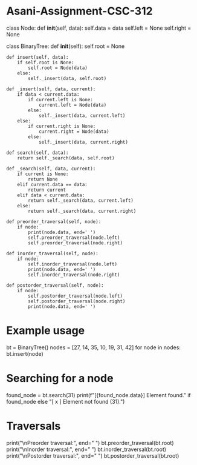 # Asani-Assignment-CSC-312
class Node:
    def __init__(self, data):
        self.data = data
        self.left = None
        self.right = None

class BinaryTree:
    def __init__(self):
        self.root = None

    def insert(self, data):
        if self.root is None:
            self.root = Node(data)
        else:
            self._insert(data, self.root)

    def _insert(self, data, current):
        if data < current.data:
            if current.left is None:
                current.left = Node(data)
            else:
                self._insert(data, current.left)
        else:
            if current.right is None:
                current.right = Node(data)
            else:
                self._insert(data, current.right)

    def search(self, data):
        return self._search(data, self.root)

    def _search(self, data, current):
        if current is None:
            return None
        elif current.data == data:
            return current
        elif data < current.data:
            return self._search(data, current.left)
        else:
            return self._search(data, current.right)

    def preorder_traversal(self, node):
        if node:
            print(node.data, end=' ')
            self.preorder_traversal(node.left)
            self.preorder_traversal(node.right)

    def inorder_traversal(self, node):
        if node:
            self.inorder_traversal(node.left)
            print(node.data, end=' ')
            self.inorder_traversal(node.right)

    def postorder_traversal(self, node):
        if node:
            self.postorder_traversal(node.left)
            self.postorder_traversal(node.right)
            print(node.data, end=' ')

# Example usage
bt = BinaryTree()
nodes = [27, 14, 35, 10, 19, 31, 42]
for node in nodes:
    bt.insert(node)

# Searching for a node
found_node = bt.search(31)
print(f"[{found_node.data}] Element found." if found_node else "[ x ] Element not found (31).")

# Traversals
print("\nPreorder traversal:", end=" ")
bt.preorder_traversal(bt.root)
print("\nInorder traversal:", end=" ")
bt.inorder_traversal(bt.root)
print("\nPostorder traversal:", end=" ")
bt.postorder_traversal(bt.root)
